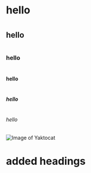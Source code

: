 # <h1> hello<h1>
# <h2> hello<h2>
# <h3> hello<h3>
# <h4> hello<h4>
# <h5> hello<h5>
# <h6> hello<h6>
![Image of Yaktocat](https://octodex.github.com/images/yaktocat.png)















# added headings
